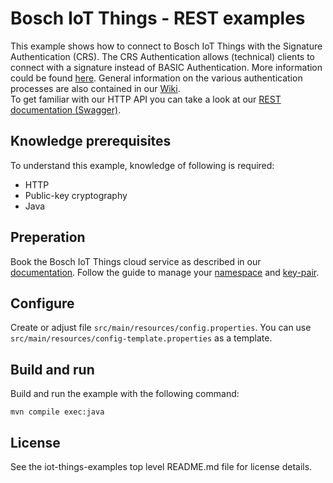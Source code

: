 # Bosch IoT Things - REST examples

This example shows how to connect to Bosch IoT Things with the Signature Authentication (CRS).
The CRS Authentication allows (technical) clients to connect with a signature instead of BASIC Authentication. 
More information could be found [here](https://things.s-apps.de1.bosch-iot-cloud.com/dokuwiki/doku.php?id=dev_guide:http_api:0_authenticate_as_a_client). 
General information on the various authentication processes are also contained in our [Wiki](https://things.eu-1.bosch-iot-suite.com/dokuwiki/doku.php?id=3_basic_concepts:auth).\
To get familiar with our HTTP API you can take a look at our [REST documentation (Swagger)](https://apidocs.bosch-iot-suite.com/?urls.primaryName=Bosch%20IoT%20Things%20-%20API%20v2#/).

## Knowledge prerequisites

To understand this example, knowledge of following is required:
- HTTP 
- Public-key cryptography 
- Java

## Preperation

Book the Bosch IoT Things cloud service as described in our [documentation](https://things.eu-1.bosch-iot-suite.com/dokuwiki/doku.php?id=2_getting_started:booking:start). Follow the guide to manage your [namespace](https://things.eu-1.bosch-iot-suite.com/dokuwiki/doku.php?id=2_getting_started:booking:manage-solution-namespace) and [key-pair](https://things.eu-1.bosch-iot-suite.com/dokuwiki/doku.php?id=2_getting_started:booking:manage-key).

## Configure

Create or adjust file `src/main/resources/config.properties`. You can use `src/main/resources/config-template.properties` as a template.

## Build and run

Build and run the example with the following command:
```
mvn compile exec:java
```

## License

See the iot-things-examples top level README.md file for license details.

